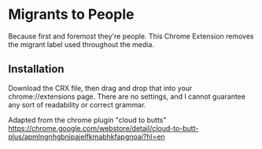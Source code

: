 Migrants to People
=============
Because first and foremost they're people.
This Chrome Extension removes the migrant label used throughout the media.

Installation
------------
Download the CRX file, then drag and drop that into your chrome://extensions page.
There are no settings, and I cannot guarantee any sort of readability or correct grammar.

Adapted from the chrome plugin "cloud to butts"
https://chrome.google.com/webstore/detail/cloud-to-butt-plus/apmlngnhgbnjpajelfkmabhkfapgnoai?hl=en

